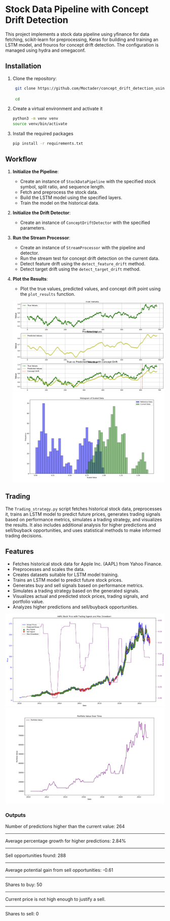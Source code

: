 # Stock Data Pipeline with Concept Drift Detection

This project implements a stock data pipeline using yfinance for data fetching, scikit-learn for preprocessing, Keras for building and training an LSTM model, and frouros for concept drift detection. The configuration is managed using hydra and omegaconf.


## Installation

  1. Clone the repository:
       ```bash
        git clone https://github.com/Moctader/concept_drift_detection_using_frouros.git

        cd

  2. Create a virtual environment and activate it
        ```bash
        python3 -m venv venv
        source venv/bin/activate

  3. Install the required packages
        ```bash
        pip install -r requirements.txt


## Workflow

1. **Initialize the Pipeline**:

    - Create an instance of `StockDataPipeline` with the specified stock symbol, split ratio, and sequence length.
    - Fetch and preprocess the stock data.
    - Build the LSTM model using the specified layers.
    - Train the model on the historical data.

2. **Initialize the Drift Detector**:

    - Create an instance of `ConceptDriftDetector` with the specified parameters.

3. **Run the Stream Processor**:

    - Create an instance of `StreamProcessor` with the pipeline and detector.
    - Run the stream test for concept drift detection on the current data.
    - Detect feature drift using the `detect_feature_drift` method.
    - Detect target drift using the `detect_target_drift` method.

4. **Plot the Results**:

    - Plot the true values, predicted values, and concept drift point using the `plot_results` function.

    ![d_t](images/drift.png)
    ![d_k](images/distribution.png)




## Trading 

The `Trading_strategy.py` script fetches historical stock data, preprocesses it, trains an LSTM model to predict future prices, generates trading signals based on performance metrics, simulates a trading strategy, and visualizes the results. It also includes additional analysis for higher predictions and sell/buyback opportunities, and uses statistical methods to make informed trading decisions.

## Features

- Fetches historical stock data for Apple Inc. (AAPL) from Yahoo Finance.
- Preprocesses and scales the data.
- Creates datasets suitable for LSTM model training.
- Trains an LSTM model to predict future stock prices.
- Generates buy and sell signals based on performance metrics.
- Simulates a trading strategy based on the generated signals.
- Visualizes actual and predicted stock prices, trading signals, and portfolio value.
- Analyzes higher predictions and sell/buyback opportunities.



![n_t](images/Trading_signal_max_drawdown.png)
![n_trading](images/portfolio_value_over_time.png)



### Outputs
Number of predictions higher than the current value: 264

---

Average percentage growth for higher predictions: 2.84%

---

Sell opportunities found: 288

---

Average potential gain from sell opportunities: -0.61

---

Shares to buy: 50

---

Current price is not high enough to justify a sell.

---

Shares to sell: 0